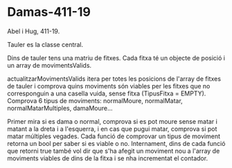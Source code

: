 # Damas-411-19
Abel i Hug, 411-19.


Tauler es la classe central.

Dins de tauler tens una matriu de fitxes. Cada fitxa té un objecte de posició i un array de movimentsValids.

actualitzarMovimentsValids itera per totes les posicions de l'array de fitxes de tauler i comprova quins moviments són viables 
per les fitxes que no corresponguin a una casella vuida, sense fitxa (TipusFitxa = EMPTY). Comprova 6 tipus de moviments: normalMoure, 
normalMatar, normalMatarMultiples, damaMoure...

Primer mira si es dama o normal, comprova si es pot moure sense matar i matant a la dreta i a l'esquerra, i en cas que pugui matar, 
comprova si pot matar múltiples vegades. Cada funció de comprovar un tipus de moviment retorna un bool per saber si es viable o no. Internament, 
dins de cada funció que retorni true també vol dir que s'ha afegit un moviment nou a l'array de moviments viables de dins de la fitxa i se nha incrementat el contador. 




